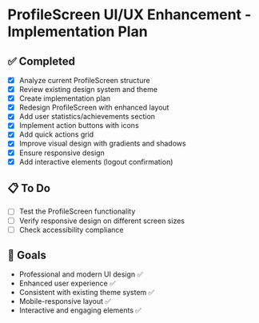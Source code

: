 # ProfileScreen UI/UX Enhancement - Implementation Plan

## ✅ Completed
- [x] Analyze current ProfileScreen structure
- [x] Review existing design system and theme
- [x] Create implementation plan
- [x] Redesign ProfileScreen with enhanced layout
- [x] Add user statistics/achievements section
- [x] Implement action buttons with icons
- [x] Add quick actions grid
- [x] Improve visual design with gradients and shadows
- [x] Ensure responsive design
- [x] Add interactive elements (logout confirmation)

## 📋 To Do
- [ ] Test the ProfileScreen functionality
- [ ] Verify responsive design on different screen sizes
- [ ] Check accessibility compliance

## 🎯 Goals
- Professional and modern UI design ✅
- Enhanced user experience ✅
- Consistent with existing theme system ✅
- Mobile-responsive layout ✅
- Interactive and engaging elements ✅
